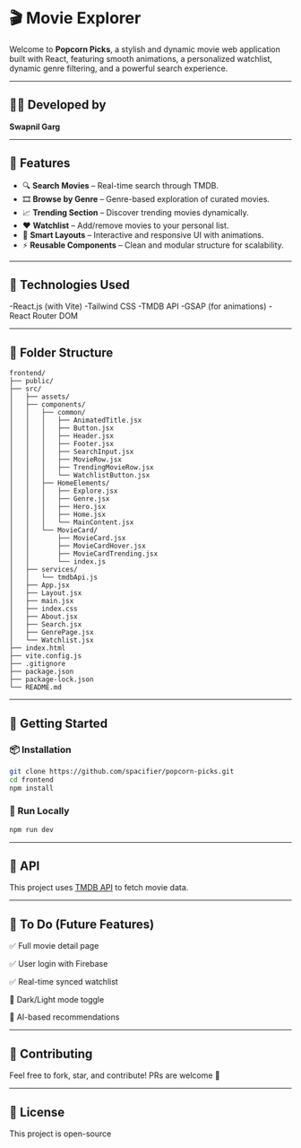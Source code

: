 
# 🎬 Movie Explorer

Welcome to **Popcorn Picks**, a stylish and dynamic movie web application built with React, featuring smooth animations, a personalized watchlist, dynamic genre filtering, and a powerful search experience.

---

## 👨‍💻 Developed by
**Swapnil Garg**

---

## 🌟 Features

- 🔍 **Search Movies** – Real-time search through TMDB.
- 🎞️ **Browse by Genre** – Genre-based exploration of curated movies.
- 📈 **Trending Section** – Discover trending movies dynamically.
- ❤️ **Watchlist** – Add/remove movies to your personal list.
- 🧠 **Smart Layouts** – Interactive and responsive UI with animations.
- ⚡ **Reusable Components** – Clean and modular structure for scalability.

---

## 🧩 Technologies Used
-React.js (with Vite)
-Tailwind CSS
-TMDB API
-GSAP (for animations)
-React Router DOM

---


## 📂 Folder Structure

```
frontend/
├── public/
├── src/
│   ├── assets/
│   ├── components/
│   │   ├── common/
│   │   │   ├── AnimatedTitle.jsx
│   │   │   ├── Button.jsx
│   │   │   ├── Header.jsx
│   │   │   ├── Footer.jsx
│   │   │   ├── SearchInput.jsx
│   │   │   ├── MovieRow.jsx
│   │   │   ├── TrendingMovieRow.jsx
│   │   │   └── WatchlistButton.jsx
│   │   ├── HomeElements/
│   │   │   ├── Explore.jsx
│   │   │   ├── Genre.jsx
│   │   │   ├── Hero.jsx
│   │   │   ├── Home.jsx
│   │   │   └── MainContent.jsx
│   │   └── MovieCard/
│   │       ├── MovieCard.jsx
│   │       ├── MovieCardHover.jsx
│   │       ├── MovieCardTrending.jsx
│   │       └── index.js
│   ├── services/
│   │   └── tmdbApi.js
│   ├── App.jsx
│   ├── Layout.jsx
│   ├── main.jsx
│   ├── index.css
│   ├── About.jsx
│   ├── Search.jsx
│   ├── GenrePage.jsx
│   └── Watchlist.jsx
├── index.html
├── vite.config.js
├── .gitignore
├── package.json
├── package-lock.json
└── README.md
```

---

## 🚀 Getting Started

### 📦 Installation

```bash
git clone https://github.com/spacifier/popcorn-picks.git
cd frontend
npm install
```

### 🧪 Run Locally

```bash
npm run dev
```

---

## 🔗 API
This project uses [TMDB API](https://www.themoviedb.org/documentation/api) to fetch movie data.

---

## 📌 To Do (Future Features)
✅ Full movie detail page

✅ User login with Firebase

✅ Real-time synced watchlist

🌙 Dark/Light mode toggle

🧠 AI-based recommendations

---

## 🙌 Contributing
Feel free to fork, star, and contribute! PRs are welcome 🎉

---

## 📜 License
This project is open-source 
